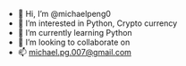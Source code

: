 - 👋 Hi, I’m @michaelpeng0
- 👀 I’m interested in Python, Crypto currency
- 🌱 I’m currently learning Python
- 💞️ I’m looking to collaborate on 
- 📫 michael.pg.007@gmail.com

<!---
michaelpeng0/michaelpeng0 is a ✨ special ✨ repository because its `README.md` (this file) appears on your GitHub profile.
You can click the Preview link to take a look at your changes.
--->
